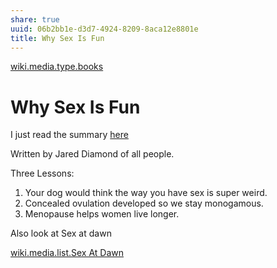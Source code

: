 ```yaml
---
share: true
uuid: 06b2bb1e-d3d7-4924-8209-8aca12e8801e
title: Why Sex Is Fun
---
```

[wiki.media.type.books](/a3a80e28-c537-4091-a06f-3d20f44ec6a2)
# Why Sex Is Fun
I just read the summary [here](https://fourminutebooks.com/why-is-sex-fun-summary/)

Written by Jared Diamond of all people.

Three Lessons:

1.  Your dog would think the way you have sex is super weird.
2.  Concealed ovulation developed so we stay monogamous.
3.  Menopause helps women live longer.

Also look at Sex at dawn

[wiki.media.list.Sex At Dawn](/8e9e6e80-747c-4cb6-8f09-d56718410b63)